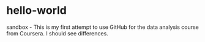 # hello-world
sandbox - This is my first attempt to use GitHub for the data analysis course from Coursera.
I should see differences.
